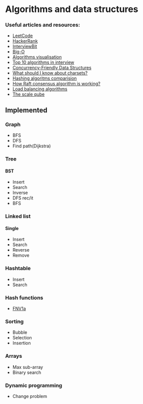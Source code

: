 # Algorithms and data structures
### Useful articles and resources:

* [LeetCode](https://leetcode.com/)
* [HackerRank](https://www.hackerrank.com/dashboard)
* [InterviewBit](https://www.interviewbit.com/practice/)
* [Big-O](http://bigocheatsheet.com/)
* [Algorithms visualisation](https://visualgo.net/en)
* [Top 10 algorithms in interview](https://www.geeksforgeeks.org/top-10-algorithms-in-interview-questions)
* [Concurrency-Friendly Data Structures](http://www.drdobbs.com/parallel/choose-concurrency-friendly-data-structu/208801371)
* [What should I know about charsets?](https://www.joelonsoftware.com/2003/10/08/the-absolute-minimum-every-software-developer-absolutely-positively-must-know-about-unicode-and-character-sets-no-excuses/)
* [Hashing algoritms comparision](https://softwareengineering.stackexchange.com/questions/49550/which-hashing-algorithm-is-best-for-uniqueness-and-speed)
* [How Raft consensus algorithm is working?](https://raft.github.io/)
* [Load balancing algorithms](https://serverfault.com/questions/112292/what-kind-of-load-balancing-algorithms-are-there)
* [The scale qube](https://microservices.io/articles/scalecube.html)

## Implemented
### Graph
* BFS
* DFS
* Find path(Dijkstra)

### Tree
#### BST

* Insert
* Search
* Inverse
* DFS rec/it
* BFS

### Linked list
#### Single
* Insert
* Search
* Reverse
* Remove

### Hashtable

* Insert
* Search

### Hash functions

* [FNV1a](https://en.wikipedia.org/wiki/Fowler%E2%80%93Noll%E2%80%93Vo_hash_function)

### Sorting

* Bubble
* Selection
* Insertion

### Arrays

* Max sub-array
* Binary search

### Dynamic programming

* Change problem
